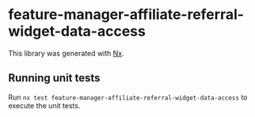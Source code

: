 # feature-manager-affiliate-referral-widget-data-access

This library was generated with [Nx](https://nx.dev).

## Running unit tests

Run `nx test feature-manager-affiliate-referral-widget-data-access` to execute the unit tests.

